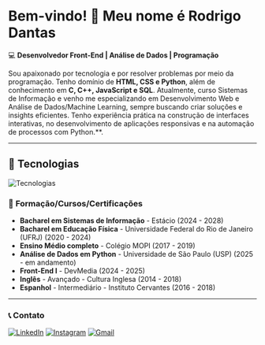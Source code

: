 # Bem-vindo! 👋 Meu nome é **Rodrigo Dantas**

💻 **Desenvolvedor Front-End | Análise de Dados | Programação**

Sou apaixonado por tecnologia e por resolver problemas por meio da programação. Tenho domínio de **HTML, CSS e Python**, além de conhecimento em **C, C++, JavaScript e SQL**. Atualmente, curso Sistemas de Informação e venho me especializando em Desenvolvimento Web e Análise de Dados/Machine Learning, sempre buscando criar soluções e insights eficientes. Tenho experiência prática na construção de interfaces interativas, no desenvolvimento de aplicações responsivas e na automação de processos com Python.**.

---

## 🚀 **Tecnologias**

![Tecnologias](https://skillicons.dev/icons?i=js,html,css,c,cpp,mysql,python,vscode)


### 📜 **Formação/Cursos/Certificações**

- **Bacharel em Sistemas de Informação** - Estácio (2024 - 2028)
- **Bacharel em Educação Física** - Universidade Federal do Rio de Janeiro (UFRJ) (2020 - 2024)
- **Ensino Médio completo** - Colégio MOPI (2017 - 2019)
- **Análise de Dados em Python** - Universidade de São Paulo (USP) (2025 - em andamento)
- **Front-End I** - DevMedia (2024 - 2025)
- **Inglês** - Avançado - Cultura Inglesa (2014 - 2018)
- **Espanhol** - Intermediário - Instituto Cervantes (2016 - 2018)

---

### 📞 **Contato**

[![LinkedIn](https://img.shields.io/badge/-LinkedIn-%230077B5?style=for-the-badge&logo=linkedin&logoColor=white)](https://www.linkedin.com/in/rodrigodantas1/)
[![Instagram](https://img.shields.io/badge/-Instagram-%23E4405F?style=for-the-badge&logo=instagram&logoColor=white)](https://www.instagram.com/oirod)
[![Gmail](https://img.shields.io/badge/-Gmail-%23333?style=for-the-badge&logo=gmail&logoColor=white)](mailto:rodrigocontatodantas@gmail.com)
